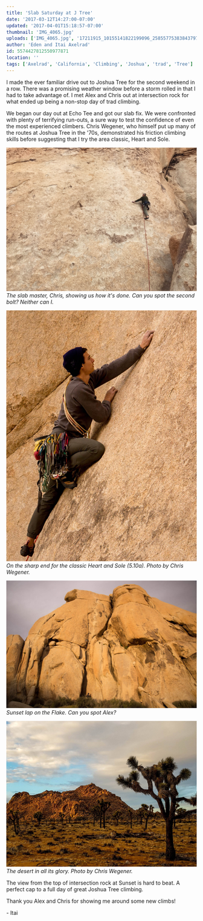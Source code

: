 ```yaml
---
title: 'Slab Saturday at J Tree'
date: '2017-03-12T14:27:00-07:00'
updated: '2017-04-01T15:18:57-07:00'
thumbnail: 'IMG_4065.jpg'
uploads: ['IMG_4065.jpg', '17211915_10155141822199096_2585577538384379766_o.jpg', '17192346_10155141823424096_8955559923503349275_o.jpg', '16819221_10155092356289096_5818588970824874555_o.jpg']
author: 'Eden and Itai Axelrad'
id: 5574427812550977871
location: ''
tags: ['Axelrad', 'California', 'Climbing', 'Joshua', 'trad', 'Tree']
---
```

I made the ever familiar drive out to Joshua Tree for the second weekend in a row. There was a promising weather window before a storm rolled in that I had to take advantage of. I met Alex and Chris out at intersection rock for what ended up being a non-stop day of trad climbing.

We began our day out at Echo Tee and got our slab fix. We were confronted with plenty of terrifying run-outs, a sure way to test the confidence of even the most experienced climbers. Chris Wegener, who himself put up many of the routes at Joshua Tree in the '70s, demonstrated his friction climbing skills before suggesting that I try the area classic, Heart and Sole.

![image alt](uploads/IMG_4065.jpg)*The slab master, Chris, showing us how it's done. Can you spot the second bolt? Neither can I.*

![image alt](uploads/17211915_10155141822199096_2585577538384379766_o.jpg)*On the sharp end for the classic Heart and Sole (5.10a). Photo by Chris Wegener.*

![image alt](uploads/17192346_10155141823424096_8955559923503349275_o.jpg)*Sunset lap on the Flake. Can you spot Alex?*

![image alt](uploads/16819221_10155092356289096_5818588970824874555_o.jpg)*The desert in all its glory. Photo by Chris Wegener.*

The view from the top of intersection rock at Sunset is hard to beat. A perfect cap to a full day of great Joshua Tree climbing. 

Thank you Alex and Chris for showing me around some new climbs!

\- Itai

